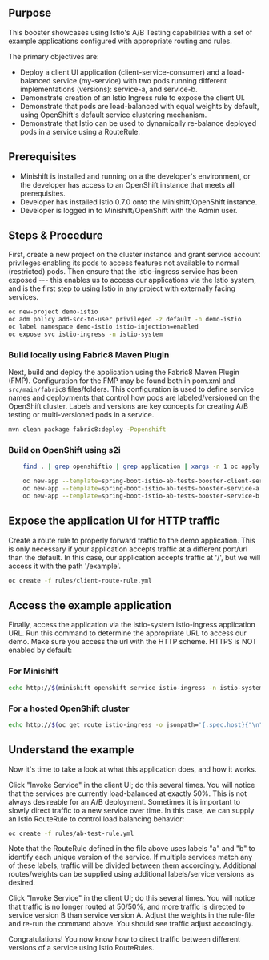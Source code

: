 ## Purpose

This booster showcases using Istio's A/B Testing capabilities with a set of example applications configured with appropriate routing and rules.

The primary objectives are:
 * Deploy a client UI application (client-service-consumer) and a load-balanced service (my-service) with two pods running different implementations (versions): service-a, and service-b.
 * Demonstrate creation of an Istio Ingress rule to expose the client UI.
 * Demonstrate that pods are load-balanced with equal weights by default, using OpenShift's default service clustering mechanism.
 * Demonstrate that Istio can be used to dynamically re-balance deployed pods in a service using a RouteRule.

## Prerequisites
 * Minishift is installed and running on a the developer's environment, or the developer has access to an OpenShift instance that meets all prerequisites.
 * Developer has installed Istio 0.7.0 onto the Minishift/OpenShift instance.
 * Developer is logged in to Minishift/OpenShift with the Admin user.

## Steps & Procedure

First, create a new project on the cluster instance and grant service account privileges enabling its pods to access features not available to normal (restricted) pods. Then ensure that the istio-ingress service has been exposed --- this enables us to access our applications via the Istio system, and is the first step to using Istio in any project with externally facing services.

```bash
oc new-project demo-istio
oc adm policy add-scc-to-user privileged -z default -n demo-istio
oc label namespace demo-istio istio-injection=enabled
oc expose svc istio-ingress -n istio-system
```

### Build locally using Fabric8 Maven Plugin

Next, build and deploy the application using the Fabric8 Maven Plugin (FMP). Configuration for the FMP may be found both in pom.xml and `src/main/fabric8` files/folders. This configuration is used to define service names and deployments that control how pods are labeled/versioned on the OpenShift cluster. Labels and versions are key concepts for creating A/B testing or multi-versioned pods in a service.

```bash
mvn clean package fabric8:deploy -Popenshift
```

### Build on OpenShift using s2i
```bash
    find . | grep openshiftio | grep application | xargs -n 1 oc apply -f

    oc new-app --template=spring-boot-istio-ab-tests-booster-client-service-consumer -p SOURCE_REPOSITORY_URL=https://github.com/snowdrop/spring-boot-istio-ab-testing-booster -p SOURCE_REPOSITORY_REF=master -p SOURCE_REPOSITORY_DIR=client-service-consumer
    oc new-app --template=spring-boot-istio-ab-tests-booster-service-a -p SOURCE_REPOSITORY_URL=https://github.com/snowdrop/spring-boot-istio-ab-testing-booster -p SOURCE_REPOSITORY_REF=master -p SOURCE_REPOSITORY_DIR=service-a
    oc new-app --template=spring-boot-istio-ab-tests-booster-service-b -p SOURCE_REPOSITORY_URL=https://github.com/snowdrop/spring-boot-istio-ab-testing-booster -p SOURCE_REPOSITORY_REF=master -p SOURCE_REPOSITORY_DIR=service-b
```

## Expose the application UI for HTTP traffic

Create a route rule to properly forward traffic to the demo application. This is only necessary if your application accepts traffic at a different port/url than the default. In this case, our application accepts traffic at '/', but we will access it with the path '/example'.

```bash
oc create -f rules/client-route-rule.yml  
```

## Access the example application

Finally, access the application via the istio-system istio-ingress application URL. Run this command to determine the appropriate URL to access our demo. Make sure you access the url with the HTTP scheme. HTTPS is NOT enabled by default:

### For Minishift

```bash
echo http://$(minishift openshift service istio-ingress -n istio-system --url)/example/
```
### For a hosted OpenShift cluster

```bash
echo http://$(oc get route istio-ingress -o jsonpath='{.spec.host}{"\n"}' -n istio-system)/example/
```

## Understand the example

Now it's time to take a look at what this application does, and how it works.

Click "Invoke Service" in the client UI; do this several times. You will notice that the services are currently load-balanced at exactly 50%. This is not always desireable for an A/B deployment. Sometimes it is important to slowly direct traffic to a new service over time. In this case, we can supply an Istio RouteRule to control load balancing behavior:

```bash
oc create -f rules/ab-test-rule.yml
```

Note that the RouteRule defined in the file above uses labels "a" and "b" to identify each unique version of the service. If multiple services match any of these labels, traffic will be divided between them accordingly. Additional routes/weights can be supplied using additional labels/service versions as desired.

Click "Invoke Service" in the client UI; do this several times. You will notice that traffic is no longer routed at 50/50%, and more traffic is directed to service version B than service version A. Adjust the weights in the rule-file and re-run the command above. You should see traffic adjust accordingly.

Congratulations! You now know how to direct traffic between different versions of a service using Istio RouteRules.
